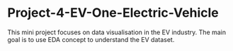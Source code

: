 # Project-4-EV-One-Electric-Vehicle
This mini project focuses on data visualisation in the EV industry. The main goal is to use EDA concept to understand the EV dataset. 
